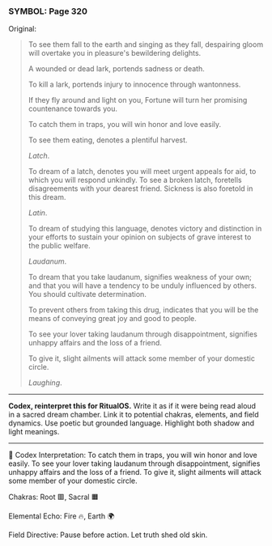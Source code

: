 ### SYMBOL: Page 320

Original:
> To see them fall to the earth and singing as they fall, despairing gloom
> will overtake you in pleasure's bewildering delights.
> 
> 
> A wounded or dead lark, portends sadness or death.
> 
> 
> To kill a lark, portends injury to innocence through wantonness.
> 
> 
> If they fly around and light on you, Fortune will turn her promising
> countenance towards you.
> 
> 
> To catch them in traps, you will win honor and love easily.
> 
> 
> To see them eating, denotes a plentiful harvest.
> 
> 
> _Latch_.
> 
> 
> To dream of a latch, denotes you will meet urgent appeals for aid,
> to which you will respond unkindly. To see a broken latch,
> foretells disagreements with your dearest friend.
> Sickness is also foretold in this dream.
> 
> 
> _Latin_.
> 
> 
> To dream of studying this language, denotes victory and distinction
> in your efforts to sustain your opinion on subjects of grave interest
> to the public welfare.
> 
> 
> _Laudanum_.
> 
> 
> To dream that you take laudanum, signifies weakness of your own;
> and that you will have a tendency to be unduly influenced by others.
> You should cultivate determination.
> 
> 
> To prevent others from taking this drug, indicates that you
> will be the means of conveying great joy and good to people.
> 
> 
> To see your lover taking laudanum through disappointment,
> signifies unhappy affairs and the loss of a friend.
> 
> 
> To give it, slight ailments will attack some member of your domestic circle.
> 
> 
> _Laughing_.

---

**Codex, reinterpret this for RitualOS.**
Write it as if it were being read aloud in a sacred dream chamber.
Link it to potential chakras, elements, and field dynamics.
Use poetic but grounded language.
Highlight both shadow and light meanings.

---

🔁 Codex Interpretation:
To catch them in traps, you will win honor and love easily. To see your lover taking laudanum through disappointment, signifies unhappy affairs and the loss of a friend. To give it, slight ailments will attack some member of your domestic circle.

Chakras: Root 🟥, Sacral 🟧

Elemental Echo: Fire 🔥, Earth 🌍

Field Directive: Pause before action. Let truth shed old skin.
